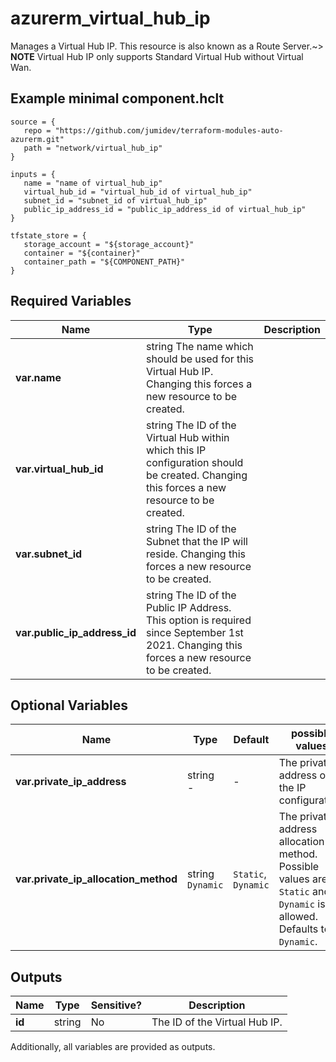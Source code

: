 # azurerm_virtual_hub_ip

Manages a Virtual Hub IP. This resource is also known as a Route Server.~> **NOTE** Virtual Hub IP only supports Standard Virtual Hub without Virtual Wan.

## Example minimal component.hclt

```hcl
source = {
   repo = "https://github.com/jumidev/terraform-modules-auto-azurerm.git" 
   path = "network/virtual_hub_ip" 
}

inputs = {
   name = "name of virtual_hub_ip" 
   virtual_hub_id = "virtual_hub_id of virtual_hub_ip" 
   subnet_id = "subnet_id of virtual_hub_ip" 
   public_ip_address_id = "public_ip_address_id of virtual_hub_ip" 
}

tfstate_store = {
   storage_account = "${storage_account}" 
   container = "${container}" 
   container_path = "${COMPONENT_PATH}" 
}

```

## Required Variables

| Name | Type |  Description |
| ---- | --------- |  ----------- |
| **var.name** | string  The name which should be used for this Virtual Hub IP. Changing this forces a new resource to be created. | 
| **var.virtual_hub_id** | string  The ID of the Virtual Hub within which this IP configuration should be created. Changing this forces a new resource to be created. | 
| **var.subnet_id** | string  The ID of the Subnet that the IP will reside. Changing this forces a new resource to be created. | 
| **var.public_ip_address_id** | string  The ID of the Public IP Address. This option is required since September 1st 2021. Changing this forces a new resource to be created. | 

## Optional Variables

| Name | Type |  Default  |  possible values |  Description |
| ---- | --------- |  ----------- | ----------- | ----------- |
| **var.private_ip_address** | string  -  |  -  |  The private IP address of the IP configuration. | 
| **var.private_ip_allocation_method** | string  `Dynamic`  |  `Static`, `Dynamic`  |  The private IP address allocation method. Possible values are `Static` and `Dynamic` is allowed. Defaults to `Dynamic`. | 



## Outputs

| Name | Type | Sensitive? | Description |
| ---- | ---- | --------- | --------- |
| **id** | string | No  | The ID of the Virtual Hub IP. | 

Additionally, all variables are provided as outputs.
